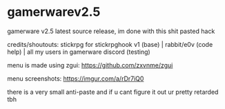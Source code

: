 # gamerwarev2.5
gamerware v2.5 latest source release,
im done with this shit pasted hack 

credits/shoutouts: 
stickrpg for stickrpghook v1 (base) |
rabbit/e0v (code help) |
all my users in gamerware discord (testing)

menu is made using zgui: https://github.com/zxvnme/zgui

menu screenshots: https://imgur.com/a/rDr7iQ0

there is a very small anti-paste and if u cant figure it out ur pretty retarded tbh
